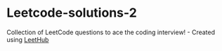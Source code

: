 # Leetcode-solutions-2
Collection of LeetCode questions to ace the coding interview! - Created using [LeetHub](https://github.com/QasimWani/LeetHub)
